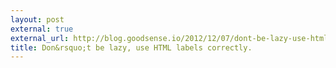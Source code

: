 ```yaml
---
layout: post
external: true
external_url: http://blog.goodsense.io/2012/12/07/dont-be-lazy-use-html-labels-correctly
title: Don&rsquo;t be lazy, use HTML labels correctly.
---
```


